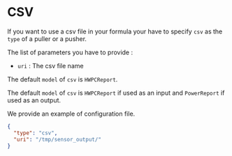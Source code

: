 # CSV

If you want to use a csv file in your formula your have to specify
`csv` as the `type` of a puller or a pusher.

The list of parameters you have to provide :

- `uri` : The csv file name

The default `model` of `csv` is `HWPCReport`.

The default `model` of `csv` is `HWPCReport` if used as an input and
`PowerReport` if used as an output.

We provide an example of configuration file.

```json
{
  "type": "csv",
  "uri": "/tmp/sensor_output/"
}
```
